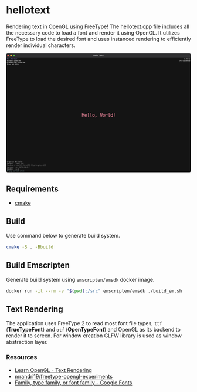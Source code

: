 # hellotext

Rendering text in OpenGL using FreeType! The hellotext.cpp file includes all the necessary code to load a font and render it using OpenGL. It utilizes FreeType to load the desired font and uses instanced rendering to efficiently render individual characters.

![Show application with big text saying "Hello, World!"](./res/preview.png)

## Requirements

  - [cmake](https://cmake.org/)

## Build

Use command below to generate build system.

```sh
cmake -S . -Bbuild
```

## Build Emscripten

Generate build system using `emscripten/emsdk` docker image.

```sh
docker run -it --rm -v "$(pwd):/src" emscripten/emsdk ./build_em.sh
```

## Text Rendering

The application uses FreeType 2 to read most font file types, `ttf` (**TrueTypeFont**) and `otf` (**OpenTypeFont**) and OpenGL as its backend to render it to screen. For window creation GLFW library is used as window abstraction layer.

### Resources

  - [Learn OpenGL - Text Rendering](https://learnopengl.com/In-Practice/Text-Rendering)
  - [mrandri19/freetype-opengl-experiments](https://github.com/mrandri19/freetype-opengl-experiments)
  - [Family, type family, or font family - Google Fonts](https://fonts.google.com/knowledge/glossary/family_or_type_family_or_font_family)

